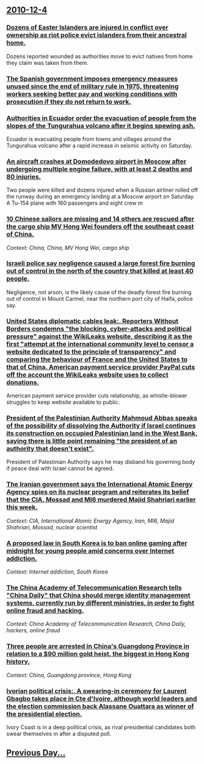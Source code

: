 ## [2010-12-4](/news/2010/12/4/index.md)

### [Dozens of Easter Islanders are injured in conflict over ownership as riot police evict islanders from their ancestral home. ](/news/2010/12/4/dozens-of-easter-islanders-are-injured-in-conflict-over-ownership-as-riot-police-evict-islanders-from-their-ancestral-home.md)
Dozens reported wounded as authorities move to evict natives from home they claim was taken from them.

### [The Spanish government imposes emergency measures unused since the end of military rule in 1975, threatening workers seeking better pay and working conditions with prosecution if they do not return to work. ](/news/2010/12/4/the-spanish-government-imposes-emergency-measures-unused-since-the-end-of-military-rule-in-1975-threatening-workers-seeking-better-pay-and.md)
### [Authorities in Ecuador order the evacuation of people from the slopes of the Tungurahua volcano after it begins spewing ash. ](/news/2010/12/4/authorities-in-ecuador-order-the-evacuation-of-people-from-the-slopes-of-the-tungurahua-volcano-after-it-begins-spewing-ash.md)
Ecuador is evacuating people from towns and villages around the Tungurahua volcano after a rapid increase in seismic activity on Saturday.

### [An aircraft crashes at Domodedovo airport in Moscow after undergoing multiple engine failure, with at least 2 deaths and 80 injuries. ](/news/2010/12/4/an-aircraft-crashes-at-domodedovo-airport-in-moscow-after-undergoing-multiple-engine-failure-with-at-least-2-deaths-and-80-injuries.md)
Two people were killed and dozens injured when a Russian airliner rolled off the runway during an emergency landing at a Moscow airport on Saturday. A Tu-154 plane with 160 passengers and eight crew m

### [10 Chinese sailors are missing and 14 others are rescued after the cargo ship MV Hong Wei founders off the southeast coast of China. ](/news/2010/12/4/10-chinese-sailors-are-missing-and-14-others-are-rescued-after-the-cargo-ship-mv-hong-wei-founders-off-the-southeast-coast-of-china.md)
_Context: China, China, MV Hong Wei, cargo ship_

### [Israeli police say negligence caused a large forest fire burning out of control in the north of the country that killed at least 40 people. ](/news/2010/12/4/israeli-police-say-negligence-caused-a-large-forest-fire-burning-out-of-control-in-the-north-of-the-country-that-killed-at-least-40-people.md)
Negligence, not arson, is the likely cause of the deadly forest fire burning out of control in Mount Carmel, near the northern port city of Haifa, police say.

### [United States diplomatic cables leak:. Reporters Without Borders condemns "the blocking, cyber-attacks and political pressure" against the WikiLeaks website, describing it as the first "attempt at the international community level to censor a website dedicated to the principle of transparency" and comparing the behaviour of France and the United States to that of China. American payment service provider PayPal cuts off the account the WikiLeaks website uses to collect donations. ](/news/2010/12/4/united-states-diplomatic-cables-leak-reporters-without-borders-condemns-the-blocking-cyber-attacks-and-political-pressure-against-the-w.md)
American payment service provider cuts relationship, as whistle-blower struggles to keep website available to public.

### [President of the Palestinian Authority Mahmoud Abbas speaks of the possibility of dissolving the Authority if Israel continues its construction on occupied Palestinian land in the West Bank, saying there is little point remaining "the president of an authority that doesn't exist". ](/news/2010/12/4/president-of-the-palestinian-authority-mahmoud-abbas-speaks-of-the-possibility-of-dissolving-the-authority-if-israel-continues-its-construct.md)
President of Palestinian Authority says he may disband his governing body if peace deal with Israel cannot be agreed.

### [The Iranian government says the International Atomic Energy Agency spies on its nuclear program and reiterates its belief that the CIA, Mossad and MI6 murdered Majid Shahriari earlier this week. ](/news/2010/12/4/the-iranian-government-says-the-international-atomic-energy-agency-spies-on-its-nuclear-program-and-reiterates-its-belief-that-the-cia-moss.md)
_Context: CIA, International Atomic Energy Agency, Iran, MI6, Majid Shahriari, Mossad, nuclear scientist_

### [A proposed law in South Korea is to ban online gaming after midnight for young people amid concerns over Internet addiction. ](/news/2010/12/4/a-proposed-law-in-south-korea-is-to-ban-online-gaming-after-midnight-for-young-people-amid-concerns-over-internet-addiction.md)
_Context: Internet addiction, South Korea_

### [The China Academy of Telecommunication Research tells "China Daily" that China should merge identity management systems, currently run by different ministries, in order to fight online fraud and hacking. ](/news/2010/12/4/the-china-academy-of-telecommunication-research-tells-china-daily-that-china-should-merge-identity-management-systems-currently-run-by-di.md)
_Context: China Academy of Telecommunication Research, China Daily, hackers, online fraud_

### [Three people are arrested in China's Guangdong Province in relation to a $90 million gold heist, the biggest in Hong Kong history. ](/news/2010/12/4/three-people-are-arrested-in-china-s-guangdong-province-in-relation-to-a-90-million-gold-heist-the-biggest-in-hong-kong-history.md)
_Context: China, Guangdong province, Hong Kong_

### [Ivorian political crisis:. A swearing-in ceremony for Laurent Gbagbo takes place in Cte d'Ivoire, although world leaders and the election commission back Alassane Ouattara as winner of the presidential election. ](/news/2010/12/4/ivorian-political-crisis-a-swearing-in-ceremony-for-laurent-gbagbo-takes-place-in-cote-d-ivoire-although-world-leaders-and-the-election-c.md)
Ivory Coast is in a deep political crisis, as rival presidential candidates both swear themselves in after a disputed poll.

## [Previous Day...](/news/2010/12/3/index.md)

